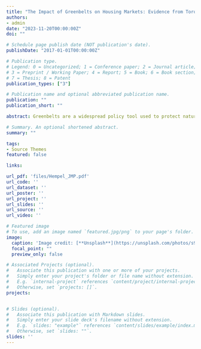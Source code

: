 ```yaml
---
title: "The Impact of Greenbelts on Housing Markets: Evidence from Toronto (Job Market Paper)"
authors:
- admin
date: "2023-11-20T00:00:00Z"
doi: ""

# Schedule page publish date (NOT publication's date).
publishDate: "2017-01-01T00:00:00Z"

# Publication type.
# Legend: 0 = Uncategorized; 1 = Conference paper; 2 = Journal article;
# 3 = Preprint / Working Paper; 4 = Report; 5 = Book; 6 = Book section;
# 7 = Thesis; 8 = Patent
publication_types: ["3"]

# Publication name and optional abbreviated publication name.
publication: ""
publication_short: ""

abstract: Greenbelts are a widespread policy tool used to protect natural spaces from urban sprawl. With rising housing costs in many metropolitan areas, numerous questions have been raised about the impact of greenbelts on housing markets. Yet despite the intense policy debate, there is little empirical evidence to assess how greenbelts affect housing supply and prices across a metropolitan region. In this paper, I set out a new approach to estimate the impact of greenbelt policies on housing market outcomes and use it to evaluate the introduction of the world's largest contiguous greenbelt, which formed a protected zone around Toronto in the early 2000s. Using rich project-level data on housing developments, I first show that the Ontario Greenbelt affected housing development patterns, where restricted, developable census tracts saw less housing built relative to unrestricted tracts. Next, to quantify the effects across the metropolitan area, I build and estimate a model of housing supply and demand with heterogeneous supply elasticities at the census tract level. Using the model, I simulate the scenario in which no Greenbelt was implemented, finding that the Greenbelt led to a reduction in aggregate housing supply of almost 10,000 units and price increases of 4.1% for houses and 6.1% for condominiums; this corresponds to an increase in condo rent of $675 a year. Finally, I show that had the Greenbelt been paired with a small relaxation of zoning regulations within cities, these negative consequences from the Greenbelt would disappear, suggesting a viable alternative to developing greenbelts in the face of rising housing prices.

# Summary. An optional shortened abstract.
summary: ""

tags:
- Source Themes
featured: false

links:

url_pdf: 'files/Hempel_JMP.pdf'
url_code: ''
url_dataset: ''
url_poster: ''
url_project: ''
url_slides: ''
url_source: ''
url_video: ''

# Featured image
# To use, add an image named `featured.jpg/png` to your page's folder. 
image:
  caption: 'Image credit: [**Unsplash**](https://unsplash.com/photos/s9CC2SKySJM)'
  focal_point: ""
  preview_only: false

# Associated Projects (optional).
#   Associate this publication with one or more of your projects.
#   Simply enter your project's folder or file name without extension.
#   E.g. `internal-project` references `content/project/internal-project/index.md`.
#   Otherwise, set `projects: []`.
projects:


# Slides (optional).
#   Associate this publication with Markdown slides.
#   Simply enter your slide deck's filename without extension.
#   E.g. `slides: "example"` references `content/slides/example/index.md`.
#   Otherwise, set `slides: ""`.
slides: ''
---
```

